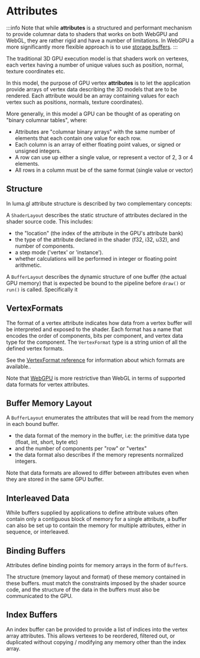 # Attributes

:::info
Note that while **attributes** is a structured and performant mechanism to provide columnar data to shaders that works on both WebGPU and WebGL, they are rather rigid and have a number of limitations. In WebGPU a more significantly more flexible approach is to use [storage buffers](./gpu-storage-buffers).
:::

The traditional 3D GPU execution model is that shaders work on vertexes, each vertex having a number of unique values such as position, normal, texture coordinates etc. 

In this model, the purpose of GPU vertex **attributes** is to 
let the application provide arrays of vertex data
describing the 3D models that are to be rendered.
Each attribute would be an array containing values for each vertex such as positions, normals, texture coordinates).

More generally, in this model a GPU can be thought of as operating on "binary columnar tables", where:
- Attributes are "columnar binary arrays" with the same number of elements that each contain one value for each row. 
- Each column is an array of either floating point values, or signed or unsigned integers.
- A row can use up either a single value, or represent a vector of 2, 3 or 4 elements.
- All rows in a column must be of the same format (single value or vector)

## Structure

In luma.gl attribute structure is described by two complementary concepts:

A `ShaderLayout` describes the static structure of attributes 
declared in the shader source code. This includes:
- the "location" (the index of the attribute in the GPU's attribute bank)
- the type of the attribute declared in the shader (f32, i32, u32), and number of components.
- a step mode ('vertex' or 'instance').
- whether calculations will be performed in integer or floating point arithmetic.

A `BufferLayout` describes the dynamic structure of one buffer (the actual GPU memory) 
that is expected be bound to the pipeline before `draw()` or `run()` is called. 
Specifically it

## VertexFormats

The format of a vertex attribute indicates how data from a vertex buffer 
will be interpreted and exposed to the shader. Each format has a name that encodes
the order of components, bits per component, and vertex data type for the component.
The `VertexFormat` type is a string union of all the defined vertex formats.

See the [VertexFormat reference](/docs/api-reference/core/vertex-formats) for information about which formats are available..

Note that [WebGPU](https://www.w3.org/TR/webgpu/#vertex-state) is more restrictive than WebGL in terms of supported data formats for vertex attributes.

## Buffer Memory Layout

A `BufferLayout` enumerates the attributes that will be read from the memory in each bound buffer.
- the data format of the memory in the buffer, i.e: the primitive data type (float, int, short, byte etc)
- and the number of components per "row" or "vertex"
- the data format also describes if the memory represents normalized integers.

Note that data formats are allowed to differ between attributes even when they are stored in the same GPU buffer.

## Interleaved Data

While buffers supplied by applications to define attribute values often contain 
only a contiguous block of memory for a single attribute, a buffer can also be set up to 
contain the memory for multiple attributes, either in sequence, or interleaved.

## Binding Buffers

Attributes define binding points for memory arrays in the form of `Buffer`s. 

The structure (memory layout and format) of these memory contained in these buffers.
must match the constraints imposed by the shader source code, 
and the structure of the data in the buffers must also be communicated to the GPU.

## Index Buffers

An index buffer can be provided to provide a list of indices into the vertex array attributes. This allows vertexes to be reordered, filtered out, or duplicated without copying / modifying any memory other than the index array.
